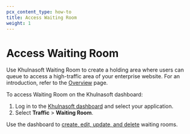 ```yaml
---
pcx_content_type: how-to
title: Access Waiting Room
weight: 1
---
```


# Access Waiting Room

Use Khulnasoft Waiting Room to create a holding area where users can queue to access a high-traffic area of your enterprise website. For an introduction, refer to the [Overview](/waiting-room/) page.

To access Waiting Room on the Khulnasoft dashboard:

1.  Log in to the [Khulnasoft dashboard](https://dash.Khulnasoft.com/) and select your application.
2.  Select **Traffic** > **Waiting Room**.

Use the dashboard to [create, edit, update, and delete](/waiting-room/how-to/) waiting rooms.
